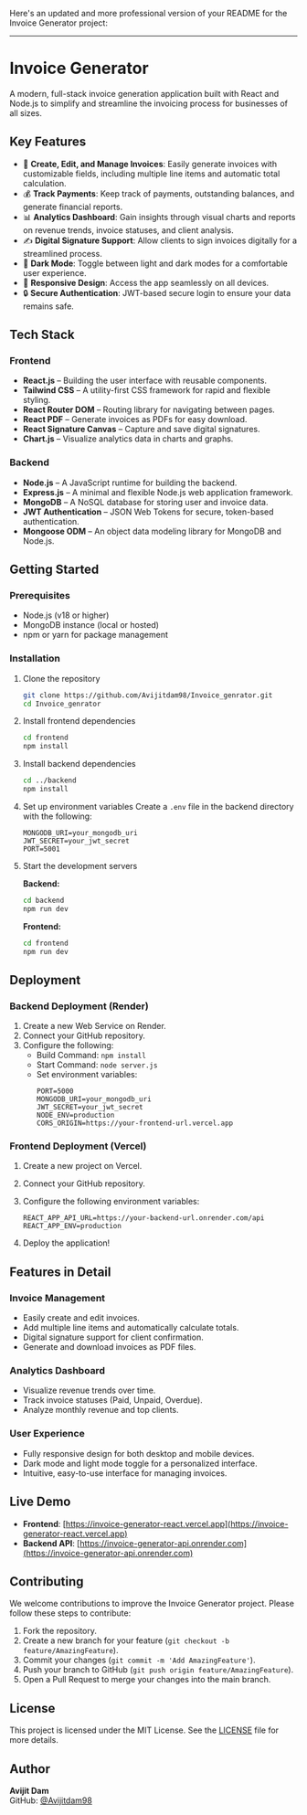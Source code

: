 Here's an updated and more professional version of your README for the Invoice Generator project:

---

# Invoice Generator

A modern, full-stack invoice generation application built with React and Node.js to simplify and streamline the invoicing process for businesses of all sizes.

## Key Features

- 🧾 **Create, Edit, and Manage Invoices**: Easily generate invoices with customizable fields, including multiple line items and automatic total calculation.
- 💰 **Track Payments**: Keep track of payments, outstanding balances, and generate financial reports.
- 📊 **Analytics Dashboard**: Gain insights through visual charts and reports on revenue trends, invoice statuses, and client analysis.
- ✍️ **Digital Signature Support**: Allow clients to sign invoices digitally for a streamlined process.
- 🌙 **Dark Mode**: Toggle between light and dark modes for a comfortable user experience.
- 📱 **Responsive Design**: Access the app seamlessly on all devices.
- 🔒 **Secure Authentication**: JWT-based secure login to ensure your data remains safe.

## Tech Stack

### Frontend
- **React.js** – Building the user interface with reusable components.
- **Tailwind CSS** – A utility-first CSS framework for rapid and flexible styling.
- **React Router DOM** – Routing library for navigating between pages.
- **React PDF** – Generate invoices as PDFs for easy download.
- **React Signature Canvas** – Capture and save digital signatures.
- **Chart.js** – Visualize analytics data in charts and graphs.

### Backend
- **Node.js** – A JavaScript runtime for building the backend.
- **Express.js** – A minimal and flexible Node.js web application framework.
- **MongoDB** – A NoSQL database for storing user and invoice data.
- **JWT Authentication** – JSON Web Tokens for secure, token-based authentication.
- **Mongoose ODM** – An object data modeling library for MongoDB and Node.js.

## Getting Started

### Prerequisites

- Node.js (v18 or higher)
- MongoDB instance (local or hosted)
- npm or yarn for package management

### Installation

1. Clone the repository
   ```bash
   git clone https://github.com/Avijitdam98/Invoice_genrator.git
   cd Invoice_genrator
   ```

2. Install frontend dependencies
   ```bash
   cd frontend
   npm install
   ```

3. Install backend dependencies
   ```bash
   cd ../backend
   npm install
   ```

4. Set up environment variables
   Create a `.env` file in the backend directory with the following:
   ```env
   MONGODB_URI=your_mongodb_uri
   JWT_SECRET=your_jwt_secret
   PORT=5001
   ```

5. Start the development servers

   **Backend:**
   ```bash
   cd backend
   npm run dev
   ```

   **Frontend:**
   ```bash
   cd frontend
   npm run dev
   ```

## Deployment

### Backend Deployment (Render)

1. Create a new Web Service on Render.
2. Connect your GitHub repository.
3. Configure the following:
   - Build Command: `npm install`
   - Start Command: `node server.js`
   - Set environment variables:
     ```
     PORT=5000
     MONGODB_URI=your_mongodb_uri
     JWT_SECRET=your_jwt_secret
     NODE_ENV=production
     CORS_ORIGIN=https://your-frontend-url.vercel.app
     ```

### Frontend Deployment (Vercel)

1. Create a new project on Vercel.
2. Connect your GitHub repository.
3. Configure the following environment variables:
   ```
   REACT_APP_API_URL=https://your-backend-url.onrender.com/api
   REACT_APP_ENV=production
   ```

4. Deploy the application!

## Features in Detail

### Invoice Management
- Easily create and edit invoices.
- Add multiple line items and automatically calculate totals.
- Digital signature support for client confirmation.
- Generate and download invoices as PDF files.

### Analytics Dashboard
- Visualize revenue trends over time.
- Track invoice statuses (Paid, Unpaid, Overdue).
- Analyze monthly revenue and top clients.

### User Experience
- Fully responsive design for both desktop and mobile devices.
- Dark mode and light mode toggle for a personalized interface.
- Intuitive, easy-to-use interface for managing invoices.

## Live Demo

- **Frontend**: [https://invoice-generator-react.vercel.app](https://invoice-generator-react.vercel.app)
- **Backend API**: [https://invoice-generator-api.onrender.com](https://invoice-generator-api.onrender.com)

## Contributing

We welcome contributions to improve the Invoice Generator project. Please follow these steps to contribute:

1. Fork the repository.
2. Create a new branch for your feature (`git checkout -b feature/AmazingFeature`).
3. Commit your changes (`git commit -m 'Add AmazingFeature'`).
4. Push your branch to GitHub (`git push origin feature/AmazingFeature`).
5. Open a Pull Request to merge your changes into the main branch.

## License

This project is licensed under the MIT License. See the [LICENSE](LICENSE) file for more details.

## Author

**Avijit Dam**  
GitHub: [@Avijitdam98](https://github.com/Avijitdam98)

